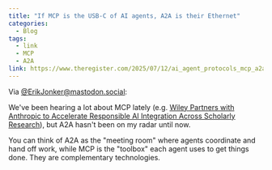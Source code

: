 ```yaml
---
title: "If MCP is the USB-C of AI agents, A2A is their Ethernet"
categories:
  - Blog
tags:
  - link
  - MCP
  - A2A
link: https://www.theregister.com/2025/07/12/ai_agent_protocols_mcp_a2a/
---
```


Via [@ErikJonker@mastodon.social](https://mastodon.social/@ErikJonker/114844995036065669):

We've been hearing a lot about MCP lately (e.g. [Wiley Partners with Anthropic to Accelerate Responsible AI Integration Across Scholarly Research](https://newsroom.wiley.com/press-releases/press-release-details/2025/Wiley-Partners-with-Anthropic-to-Accelerate-Responsible-AI-Integration-Across-Scholarly-Research/default.aspx)), but A2A hasn't been on my radar until now.

You can think of A2A as the "meeting room" where agents coordinate and hand off work, while MCP is the "toolbox" each agent uses to get things done. They are complementary technologies.
